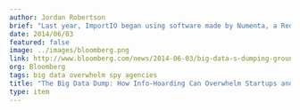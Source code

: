 ```yaml
---
author: Jordan Robertson
brief: "Last year, ImportIO began using software made by Numenta, a Redwood City, California-based company founded by Palm's founder Jeff Hawkins and former CEO Donna Dubinsky. Their approach: Instead of focusing on data collection and retrospective looks at information piling up in a warehouse, focus on analyzing data streams in real time to spot anomalies."
date: 2014/06/03
featured: false
image: ../images/bloomberg.png
link: http://www.bloomberg.com/news/2014-06-03/big-data-s-dumping-grounds-how-hoarding-hinders-startups-to-spy-agencies.html
org: Bloomberg
tags: big data overwhelm spy agencies
title: "The Big Data Dump: How Info-Hoarding Can Overwhelm Startups and Spy Agencies"
type: item
---
```

